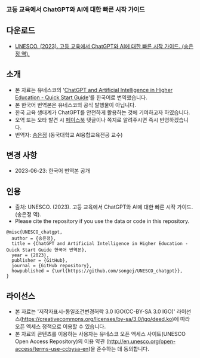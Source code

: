 ### 고등 교육에서 ChatGPT와 AI에 대한 빠른 시작 가이드
## 다운로드
- [UNESCO. (2023). 고등 교육에서 ChatGPT와 AI에 대한 빠른 시작 가이드. (송은정 역).](https://github.com/songej/UNESCO_chatgpt/blob/main/docs/UNESCO.%20(2023).%20%EA%B3%A0%EB%93%B1%20%EA%B5%90%EC%9C%A1%EC%97%90%EC%84%9C%20ChatGPT%EC%99%80%20AI%EC%97%90%20%EB%8C%80%ED%95%9C%20%EB%B9%A0%EB%A5%B8%20%EC%8B%9C%EC%9E%91%20%EA%B0%80%EC%9D%B4%EB%93%9C.%20(%EC%86%A1%EC%9D%80%EC%A0%95%20%EC%97%AD)..pdf?raw=True)

## 소개
- 본 자료는 유네스코의 '[ChatGPT and Artificial Intelligence in Higher Education - Quick Start Guide](https://unesdoc.unesco.org/ark:/48223/pf0000385146)'를 한국어로 번역했습니다.
- 본 한국어 번역본은 유네스코의 공식 발행물이 아닙니다.
- 한국 교육 생태계가 ChatGPT를 안전하게 활용하는 것에 기여하고자 하였습니다.
- 오역 또는 오타 발견 시 [페이스북](https://www.facebook.com/songej) 댓글이나 쪽지로 알려주시면 즉시 반영하겠습니다.
- 번역자: [송은정](https://songej.com) (동국대학교 AI융합교육전공 교수)

## 변경 사항
- 2023-06-23: 한국어 번역본 공개

## 인용
- 출처: UNESCO. (2023). 고등 교육에서 ChatGPT와 AI에 대한 빠른 시작 가이드. (송은정 역).   
- Please cite the repository if you use the data or code in this repository.
```
@misc{UNESCO_chatgpt,
  author = {송은정},
  title = {ChatGPT and Artificial Intelligence in Higher Education - Quick Start Guide 한국어 번역본},
  year = {2023},
  publisher = {GitHub},
  journal = {GitHub repository},
  howpublished = {\url{https://github.com/songej/UNESCO_chatgpt}},
}
```
## 라이선스
- 본 자료는 '저작자표시-동일조건변경허락 3.0 IGO(CC-BY-SA 3.0 IGO)' 라이선스(<https://creativecommons.org/licenses/by-sa/3.0/igo/deed.ko>)에 따라 오픈 엑세스 정책으로 이용할 수 있습니다.
- 본 자료의 콘텐츠를 이용하는 사용자는 유네스코 오픈 액세스 사이트(UNESCO Open Access Repository)의 이용 약관 (<http://en.unesco.org/open-access/terms-use-ccbysa-en>)을 준수하는 데 동의합니다.
